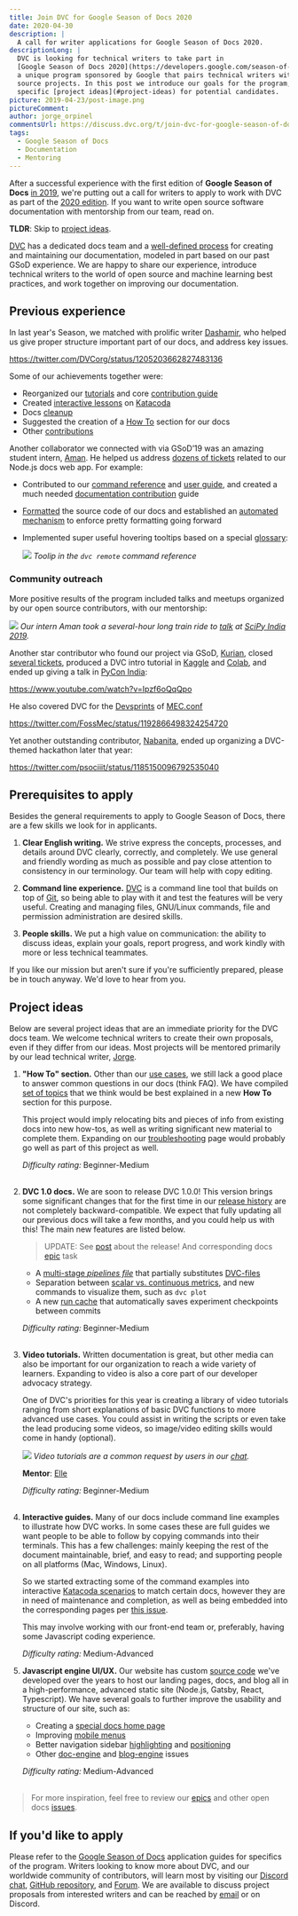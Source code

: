 ```yaml
---
title: Join DVC for Google Season of Docs 2020
date: 2020-04-30
description: |
  A call for writer applications for Google Season of Docs 2020.
descriptionLong: |
  DVC is looking for technical writers to take part in
  [Google Season of Docs 2020](https://developers.google.com/season-of-docs) —
  a unique program sponsored by Google that pairs technical writers with open
  source projects. In this post we introduce our goals for the program, and
  specific [project ideas](#project-ideas) for potential candidates.
picture: 2019-04-23/post-image.png
pictureComment:
author: jorge_orpinel
commentsUrl: https://discuss.dvc.org/t/join-dvc-for-google-season-of-docs-2020/375
tags:
  - Google Season of Docs
  - Documentation
  - Mentoring
---
```


After a successful experience with the first edition of **Google Season of
Docs** [in 2019](/blog/dvc-project-ideas-for-google-summer-of-docs-2019), we're
putting out a call for writers to apply to work with DVC as part of the
[2020 edition](https://developers.google.com/season-of-docs). If you want to
write open source software documentation with mentorship from our team, read on.

**TLDR**: Skip to [project ideas](#project-ideas).

[DVC](https://dvc.org/) has a dedicated docs team and a
[well-defined process](/doc/user-guide/contributing/docs) for creating and
maintaining our documentation, modeled in part based on our past GSoD
experience. We are happy to share our experience, introduce technical writers to
the world of open source and machine learning best practices, and work together
on improving our documentation.

## Previous experience

In last year's Season, we matched with prolific writer
[Dashamir](https://github.com/dashohoxha), who helped us give proper structure
important part of our docs, and address key issues.

https://twitter.com/DVCorg/status/1205203662827483136

Some of our achievements together were:

- Reorganized our [tutorials](https://github.com/iterative/dvc.org/pull/666) and
  core [contribution guide](https://github.com/iterative/dvc.org/pull/726)
- Created [interactive lessons](https://github.com/iterative/dvc.org/issues/546)
  on [Katacoda](https://www.katacoda.com/dvc)
- Docs [cleanup](https://github.com/iterative/dvc.org/pull/734)
- Suggested the creation of a
  [How To](https://github.com/iterative/dvc.org/issues/563) section for our docs
- Other
  [contributions](https://github.com/iterative/dvc.org/pulls?q=is%3Apr+is%3Aclosed+author%3Adashohoxha)

Another collaborator we connected with via GSoD’19 was an amazing student
intern, [Aman](https://github.com/algomaster99). He helped us address
[dozens of tickets](https://github.com/iterative/dvc.org/pulls?q=is%3Apr+author%3Aalgomaster99+is%3Aclosed)
related to our Node.js docs web app. For example:

- Contributed to our
  [command reference](https://github.com/iterative/dvc.org/pull/315) and
  [user guide](https://github.com/iterative/dvc.org/pull/366), and created a
  much needed
  [documentation contribution](https://github.com/iterative/dvc.org/pull/317)
  guide

- [Formatted](https://github.com/iterative/dvc.org/pull/328) the source code of
  our docs and established an
  [automated mechanism](https://github.com/iterative/dvc.org/pull/386) to
  enforce pretty formatting going forward

- Implemented super useful hovering tooltips based on a special
  [glossary](https://github.com/iterative/dvc.org/pull/431):

  ![](/uploads/images/2020-04-30/tooltip.png) _Toolip in the `dvc remote`
  command reference_

### Community outreach

More positive results of the program included talks and meetups organized by our
open source contributors, with our mentorship:

![](/uploads/images/2020-04-30/SciPy_India_Aman.png) _Our intern Aman took a
several-hour long train ride to
[talk](https://static.fossee.in/scipy2019/SciPyTalks/SciPyIndia2019%5FS011%5FStoring%5Fa%5Ffew%5Fversions%5Fof%5Fa%5F5GB%5Ffile%5Fin%5Fa%5Fdata%5Fscience%5Fproject%5F20191130.mp4)
at [SciPy India 2019](https://scipy.in/2019)._

Another star contributor who found our project via GSoD,
[Kurian](https://github.com/kurianbenoy), closed
[several tickets](https://github.com/iterative/dvc.org/issues?q=is%3Aissue+kurianbenoy),
produced a DVC intro tutorial in
[Kaggle](https://www.kaggle.com/kurianbenoy/introduction-to-data-version-control-dvc)
and
[Colab](https://colab.research.google.com/drive/1O1XmUZ8Roj1dFxWTrpE55_A7lVkWfG04),
and ended up giving a talk in
[PyCon India](https://in.pycon.org/cfp/2019/proposals/machine-learning-model-and-dataset-versioning~dRqRb/):

https://www.youtube.com/watch?v=Ipzf6oQqQpo

He also covered DVC for the
[Devsprints](https://kurianbenoy.github.io/2019-11-03-Devsprints%5Fexperience/)
of [MEC.conf](https://conf.mec.dev/2019/sprint/)

https://twitter.com/FossMec/status/1192866498324254720

Yet another outstanding contributor,
[Nabanita](https://twitter.com/explorer_07), ended up organizing a DVC-themed
hackathon later that year:

https://twitter.com/psociiit/status/1185150096792535040

## Prerequisites to apply

Besides the general requirements to apply to Google Season of Docs, there are a
few skills we look for in applicants.

1. **Clear English writing.** We strive express the concepts, processes, and
   details around DVC clearly, correctly, and completely. We use general and
   friendly wording as much as possible and pay close attention to consistency
   in our terminology. Our team will help with copy editing.

1. **Command line experience.** [DVC](/doc/home) is a command line tool that
   builds on top of [Git](https://git-scm.com/), so being able to play with it
   and test the features will be very useful. Creating and managing files,
   GNU/Linux commands, file and permission administration are desired skills.

1. **People skills.** We put a high value on communication: the ability to
   discuss ideas, explain your goals, report progress, and work kindly with more
   or less technical teammates.

If you like our mission but aren't sure if you're sufficiently prepared, please
be in touch anyway. We'd love to hear from you.

## Project ideas

Below are several project ideas that are an immediate priority for the DVC docs
team. We welcome technical writers to create their own proposals, even if they
differ from our ideas. Most projects will be mentored primarily by our lead
technical writer, [Jorge](https://github.com/jorgeorpinel).

1. **"How To" section.** Other than our
   [use cases](https://dvc.org/doc/use-cases), we still lack a good place to
   answer common questions in our docs (think FAQ). We have compiled
   [set of topics](https://github.com/iterative/dvc.org/issues/899) that we
   think would be best explained in a new **How To** section for this purpose.

   This project would imply relocating bits and pieces of info from existing
   docs into new how-tos, as well as writing significant new material to
   complete them. Expanding on our
   [troubleshooting](https://dvc.org/doc/user-guide/troubleshooting) page would
   probably go well as part of this project as well.

   _Difficulty rating:_ Beginner-Medium<br/><br/>

1. **DVC 1.0 docs.** We are soon to release DVC 1.0.0! This version brings some
   significant changes that for the first time in our
   [release history](https://github.com/iterative/dvc/releases) are not
   completely backward-compatible. We expect that fully updating all our
   previous docs will take a few months, and you could help us with this! The
   main new features are listed below.

   > UPDATE: See [post](https://dvc.org/blog/dvc-3-years-and-1-0-release) about
   > the release! And corresponding docs
   > [epic](https://github.com/iterative/dvc.org/issues/1255) task

   - A
     [multi-stage _pipelines file_](https://github.com/iterative/dvc/issues/1871)
     that partially substitutes
     [DVC-files](https://dvc.org/doc/user-guide/dvc-file-format)
   - Separation between
     [scalar vs. continuous metrics](https://github.com/iterative/dvc/issues/3409),
     and new commands to visualize them, such as `dvc plot`
   - A new [run cache](https://github.com/iterative/dvc/issues/1234) that
     automatically saves experiment checkpoints between commits

   _Difficulty rating:_ Beginner-Medium<br/><br/>

1. **Video tutorials.** Written documentation is great, but other media can also
   be important for our organization to reach a wide variety of learners.
   Expanding to video is also a core part of our developer advocacy strategy.

   One of DVC's priorities for this year is creating a library of video
   tutorials ranging from short explanations of basic DVC functions to more
   advanced use cases. You could assist in writing the scripts or even take the
   lead producing some videos, so image/video editing skills would come in handy
   (optional).

   ![](/uploads/images/2020-04-30/Discord_user_video_tutorials.png) _Video
   tutorials are a common request by users in our [chat](https://dvc.org/chat)._

   **Mentor**: [Elle](https://github.com/andronovhopf)

   _Difficulty rating:_ Beginner-Medium<br/><br/>

1. **Interactive guides.** Many of our docs include command line examples to
   illustrate how DVC works. In some cases these are full guides we want people
   to be able to follow by copying commands into their terminals. This has a few
   challenges: mainly keeping the rest of the document maintainable, brief, and
   easy to read; and supporting people on all platforms (Mac, Windows, Linux).

   So we started extracting some of the command examples into interactive
   [Katacoda scenarios](https://www.katacoda.com/dvc) to match certain docs,
   however they are in need of maintenance and completion, as well as being
   embedded into the corresponding pages per
   [this issue](https://github.com/iterative/dvc.org/issues/670).

   This may involve working with our front-end team or, preferably, having some
   Javascript coding experience.

   _Difficulty rating:_ Medium-Advanced

1. **Javascript engine UI/UX.** Our website has custom
   [source code](https://github.com/iterative/dvc.org/tree/master/src) we've
   developed over the years to host our landing pages, docs, and blog all in a
   high-performance, advanced static site (Node.js, Gatsby, React, Typescript).
   We have several goals to further improve the usability and structure of our
   site, such as:

   - Creating a
     [special docs home page](https://github.com/iterative/dvc.org/issues/1073)
   - Improving [mobile menus](https://github.com/iterative/dvc.org/issues/808)
   - Better navigation sidebar
     [highlighting](https://github.com/iterative/dvc.org/issues/753) and
     [positioning](https://github.com/iterative/dvc.org/issues/1198)
   - Other
     [doc-engine](https://github.com/iterative/dvc.org/issues?q=is%3Aopen+is%3Aissue+label%3Adoc-engine)
     and
     [blog-engine](https://github.com/iterative/dvc.org/issues?q=is%3Aopen+is%3Aissue+label%3Ablog-engine)
     issues

   _Difficulty rating:_ Medium-Advanced<br/><br/>

> For more inspiration, feel free to review our
> [epics](https://github.com/iterative/dvc.org/labels/epic) and other open docs
> [issues](https://github.com/iterative/dvc.org/issues?q=is%3Aopen+is%3Aissue+label%3Adoc-content+).

## If you'd like to apply

Please refer to the
[Google Season of Docs](https://developers.google.com/season-of-docs)
application guides for specifics of the program. Writers looking to know more
about DVC, and our worldwide community of contributors, will learn most by
visiting our [Discord chat](https://dvc.org/chat),
[GitHub repository](https://github.com/iterative/dvc), and
[Forum](https://discuss.dvc.org/). We are available to discuss project proposals
from interested writers and can be reached by [email](mailto:support@dvc.org) or
on Discord.
